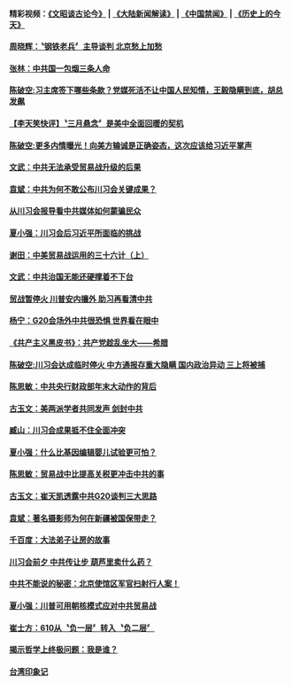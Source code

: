 #### 精彩视频：[《文昭谈古论今》](https://github.com/gfw-breaker/wenzhao/blob/master/README.md?t=12051231) | [《大陆新闻解读》](https://github.com/gfw-breaker/ntdtv-comedy/blob/master/README.md?t=12051231) | [《中国禁闻》](https://github.com/gfw-breaker/ntdtv-news/blob/master/README.md?t=12051231) | [《历史上的今天》](https://github.com/gfw-breaker/today-in-history/blob/master/README.md?t=12051231) 

#### [周晓辉：〝钢铁老兵〞主导谈判 北京愁上加愁](../pages/news207/a1401991.md?t=12051231) 

#### [张林：中共国一包烟三条人命](../pages/news207/a1401989.md?t=12051231) 


#### [陈破空:习主席签下哪些条款？党媒死活不让中国人民知情，王毅隐瞒到底，胡总发飙](../pages/news207/a1401920.md?t=12051231) 

#### [【李天笑快评】〝三月悬念〞是美中全面回暖的契机](../pages/news207/a1401902.md?t=12051231) 

#### [陈破空:更多内情曝光！向美方输诚是正确姿态，这次应该给习近平掌声](../pages/news207/a1401926.md?t=12051231) 

#### [文武：中共无法承受贸易战升级的后果](../pages/news207/a1401925.md?t=12051231) 

#### [袁斌：中共为何不敢公布川习会关键成果？](../pages/news207/a1401924.md?t=12051231) 

#### [从川习会报导看中共媒体如何蒙骗民众](../pages/news207/a1401923.md?t=12051231) 

#### [夏小强：川习会后习近平所面临的挑战](../pages/news207/a1401922.md?t=12051231) 

#### [谢田：中美贸易战运用的三十六计（上）](../pages/news207/a1401921.md?t=12051231) 


#### [文武：中共治国无能还硬撑着不下台](../pages/news207/a1401740.md?t=12051231) 

#### [贸战暂停火 川普安内攘外 助习再看清中共](../pages/news207/a1401739.md?t=12051231) 

#### [杨宁：G20会场外中共很恐惧 世界看在眼中](../pages/news207/a1401738.md?t=12051231) 

#### [《共产主义黑皮书》：共产党趁乱坐大——希腊](../pages/news207/a1401737.md?t=12051231) 



#### [陈破空:川习会达成临时停火 中方通报存重大隐瞒 国内政治异动 三上将被捕](../pages/news207/a1401684.md?t=12051231) 

#### [陈思敏：中共央行财政部年末大动作的背后](../pages/news207/a1401623.md?t=12051231) 

#### [古玉文：美两派学者共同发声 剑封中共](../pages/news207/a1401621.md?t=12051231) 

#### [臧山：川习会成果抵不住全面冲突](../pages/news207/a1401620.md?t=12051231) 


#### [夏小强：什么比基因编辑婴儿试验更可怕？](../pages/news207/a1401589.md?t=12051231) 

#### [陈思敏：贸易战中比提高关税更冲击中共的事](../pages/news207/a1401460.md?t=12051231) 

#### [古玉文：崔天凯透露中共G20谈判三大思路](../pages/news207/a1401459.md?t=12051231) 

#### [袁斌：著名摄影师为何在新疆被国保带走？](../pages/news207/a1401458.md?t=12051231) 

#### [千百度：大法弟子让房的故事](../pages/news207/a1401457.md?t=12051231) 

#### [川习会前夕 中共传让步 葫芦里卖什么药？](../pages/news207/a1401456.md?t=12051231) 

#### [中共不能说的秘密：北京使馆区军官扫射行人案！](../pages/news207/a1401423.md?t=12051231) 


#### [夏小强：川普可用朝核模式应对中共贸易战](../pages/news207/a1401379.md?t=12051231) 

#### [崔士方：610从〝负一层〞转入〝负二层〞](../pages/news207/a1401378.md?t=12051231) 

#### [揭示哲学上终极问题：我是谁？](../pages/news207/a1401376.md?t=12051231) 

#### [台湾印象记](../pages/news207/a1401375.md?t=12051231) 

